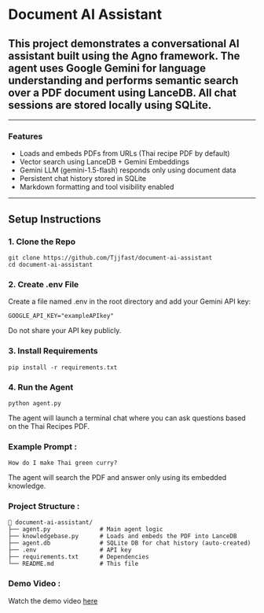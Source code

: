 # Document AI Assistant
## This project demonstrates a conversational AI assistant built using the Agno framework. The agent uses Google Gemini for language understanding and performs semantic search over a PDF document using LanceDB. All chat sessions are stored locally using SQLite.

---

### Features

- Loads and embeds PDFs from URLs (Thai recipe PDF by default)
- Vector search using LanceDB + Gemini Embeddings
- Gemini LLM (gemini-1.5-flash) responds only using document data
- Persistent chat history stored in SQLite
- Markdown formatting and tool visibility enabled

---

## Setup Instructions

### 1. Clone the Repo
```
git clone https://github.com/Tjjfast/document-ai-assistant
cd document-ai-assistant
```
### 2. Create .env File
Create a file named .env in the root directory and add your Gemini API key:
```
GOOGLE_API_KEY="exampleAPIkey"
```
Do not share your API key publicly.
### 3. Install Requirements
```
pip install -r requirements.txt
```
### 4. Run the Agent
```
python agent.py
```
The agent will launch a terminal chat where you can ask questions based on the Thai Recipes PDF.

### Example Prompt :
```
How do I make Thai green curry?
```
The agent will search the PDF and answer only using its embedded knowledge.

### Project Structure :
```
📁 document-ai-assistant/
├── agent.py              # Main agent logic
├── knowledgebase.py      # Loads and embeds the PDF into LanceDB
├── agent.db              # SQLite DB for chat history (auto-created)
├── .env                  # API key
├── requirements.txt      # Dependencies
└── README.md             # This file
```
### Demo Video :
Watch the demo video [here](https://drive.google.com/file/d/14wySShbcZVO-UGQ_--m-e0WNU1mD0Sp8/view?usp=sharing)
